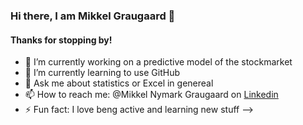 ### Hi there, I am Mikkel Graugaard 👋  
#### Thanks for stopping by!

- 🔭 I’m currently working on a predictive model of the stockmarket 
- 🌱 I’m currently learning to use GitHub
- 💬 Ask me about statistics or Excel in genereal
- 📫 How to reach me: @Mikkel Nymark Graugaard on [Linkedin](https://www.linkedin.com/in/mikkel-nymark-graugaard-b50aa3127/) 
- ⚡ Fun fact: I love beng active and learning new stuff
-->
